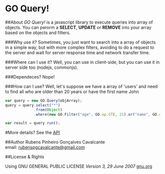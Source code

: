 GO Query!
===========
##About
*GO Query!* is a javascript library to execute queries into array of objects. You can perorm a **SELECT**, **UPDATE** or
**REMOVE** into your array based on the objects and filters.

###Why use it?
Sometimes, you just want to search into a array of objects in a simple way, but with more complex filters,
avoiding to do a request to the server and wait for server response time and network transfer time.


###Where can I use it?
Well, you can use in client-side, but you can use it in server side too (nodejs, commonjs).

###Dependeces?
Nope!

###How can I use?
Well, let's suppose we have a array of 'users' and need to find
all who are older than 20 years or have the first name John

````javascript
var query = new GO.Query(objArray);
query = query.select("*")
             .from(Object)
             .where(new GO.Filter("age", GO.op.GTE, 21).or("name", GO.op.LIKE, /^John/));

var result = query.run();
````

#More details?
See the [API](https://github.com/rubenspgcavalcante/GO-Query/wiki/GO-Query!-API)

##Author
Rubens Pinheiro Gonçalves Cavalcante  
email: [rubenspgcavalcante@gmail.com](mailto:rubenspgcavalcante@gmail.com)

##License & Rights

Using GNU GENERAL PUBLIC LICENSE *Version 3, 29 June 2007*
[gnu.org](http://www.gnu.org/copyleft/gpl.html)  
